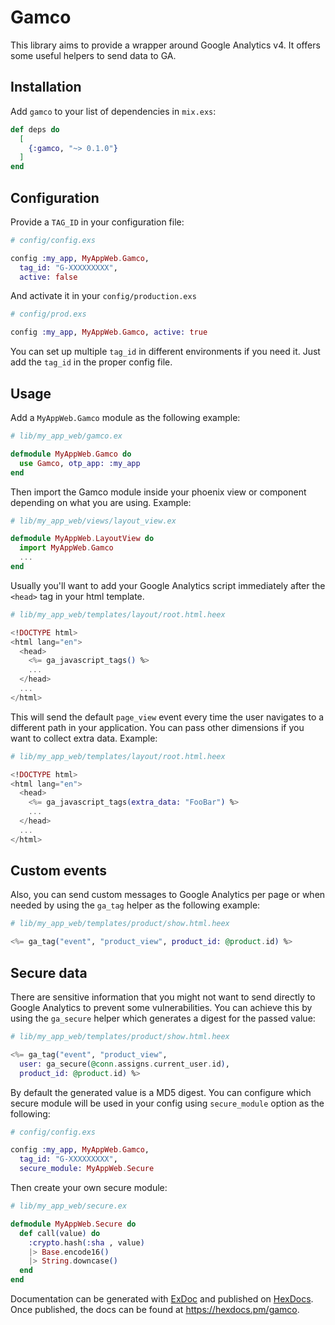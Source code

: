 # Gamco

This library aims to provide a wrapper around Google Analytics v4.
It offers some useful helpers to send data to GA.

## Installation

Add `gamco` to your list of dependencies in `mix.exs`:

```elixir
def deps do
  [
    {:gamco, "~> 0.1.0"}
  ]
end
```

## Configuration

Provide a `TAG_ID` in your configuration file:

```elixir
# config/config.exs

config :my_app, MyAppWeb.Gamco,
  tag_id: "G-XXXXXXXXX",
  active: false
```

And activate it in your `config/production.exs`

```elixir
# config/prod.exs

config :my_app, MyAppWeb.Gamco, active: true
```

You can set up multiple `tag_id` in different environments if you need
it. Just add the `tag_id` in the proper config file.

## Usage

Add a `MyAppWeb.Gamco` module as the following example:

```elixir
# lib/my_app_web/gamco.ex

defmodule MyAppWeb.Gamco do
  use Gamco, otp_app: :my_app
end
```

Then import the Gamco module inside your phoenix view or component
depending on what you are using. Example:

```elixir
# lib/my_app_web/views/layout_view.ex

defmodule MyAppWeb.LayoutView do
  import MyAppWeb.Gamco
  ...
end
```

Usually you'll want to add your Google Analytics script
immediately after the `<head>` tag in your html template.

```elixir
# lib/my_app_web/templates/layout/root.html.heex

<!DOCTYPE html>
<html lang="en">
  <head>
    <%= ga_javascript_tags() %>
    ...
  </head>
  ...
</html>
```

This will send the default `page_view` event every time the user
navigates to a different path in your application. You can pass
other dimensions if you want to collect extra data. Example:

```elixir
# lib/my_app_web/templates/layout/root.html.heex

<!DOCTYPE html>
<html lang="en">
  <head>
    <%= ga_javascript_tags(extra_data: "FooBar") %>
    ...
  </head>
  ...
</html>
```

## Custom events

Also, you can send custom messages to Google Analytics per page
or when needed by using the `ga_tag` helper as the following example:

```elixir
# lib/my_app_web/templates/product/show.html.heex

<%= ga_tag("event", "product_view", product_id: @product.id) %>
```

## Secure data

There are sensitive information that you might not want to send
directly to Google Analytics to prevent some vulnerabilities.
You can achieve this by using the `ga_secure` helper which
generates a digest for the passed value:

```elixir
# lib/my_app_web/templates/product/show.html.heex

<%= ga_tag("event", "product_view",
  user: ga_secure(@conn.assigns.current_user.id),
  product_id: @product.id) %>
```

By default the generated value is a MD5 digest. You can configure
which secure module will be used in your config using `secure_module`
option as the following:

```elixir
# config/config.exs

config :my_app, MyAppWeb.Gamco,
  tag_id: "G-XXXXXXXXX",
  secure_module: MyAppWeb.Secure
```

Then create your own secure module:

```elixir
# lib/my_app_web/secure.ex

defmodule MyAppWeb.Secure do
  def call(value) do
    :crypto.hash(:sha , value)
    |> Base.encode16()
    |> String.downcase()
  end
end
```

Documentation can be generated with [ExDoc](https://github.com/elixir-lang/ex_doc)
and published on [HexDocs](https://hexdocs.pm). Once published, the docs can
be found at <https://hexdocs.pm/gamco>.
